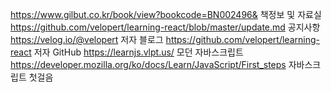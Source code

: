
https://www.gilbut.co.kr/book/view?bookcode=BN002496&		책정보 및 자료실
https://github.com/velopert/learning-react/blob/master/update.md	공지사항
https://velog.io/@velopert							저자 블로그
https://github.com/velopert/learning-react					저자 GitHub
https://learnjs.vlpt.us/								모던 자바스크립트
https://developer.mozilla.org/ko/docs/Learn/JavaScript/First_steps	자바스크립트 첫걸음
